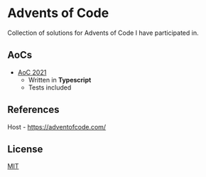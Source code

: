 # Advents of Code

Collection of solutions for Advents of Code I have participated in.

## AoCs

- [AoC 2021]()
  - Written in **Typescript**
  - Tests included

## References

Host - https://adventofcode.com/

## License

[MIT](https://opensource.org/licenses/MIT)

